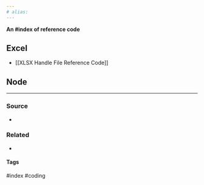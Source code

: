 ```yaml
---
# alias:
---
```

**An #index of reference code**

## Excel
- [[XLSX Handle File Reference Code]]

## Node

---
### Source
- 

### Related
- 

#### Tags
#index #coding 